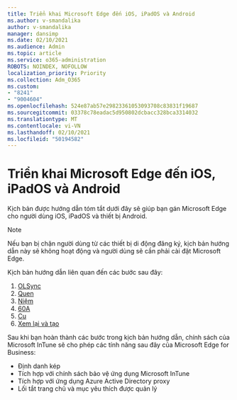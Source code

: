 ```yaml
---
title: Triển khai Microsoft Edge đến iOS, iPadOS và Android
ms.author: v-smandalika
author: v-smandalika
manager: dansimp
ms.date: 02/10/2021
ms.audience: Admin
ms.topic: article
ms.service: o365-administration
ROBOTS: NOINDEX, NOFOLLOW
localization_priority: Priority
ms.collection: Adm_O365
ms.custom:
- "8241"
- "9004604"
ms.openlocfilehash: 524e87ab57e29823361053093708c83831f19687
ms.sourcegitcommit: 03378c78eadac5d950802dcbacc328bca3314032
ms.translationtype: MT
ms.contentlocale: vi-VN
ms.lasthandoff: 02/10/2021
ms.locfileid: "50194582"
---
```

# <a name="deploy-microsoft-edge-to-ios-ipados-and-android"></a>Triển khai Microsoft Edge đến iOS, iPadOS và Android

Kịch bản được hướng dẫn tóm tắt dưới đây sẽ giúp bạn gán Microsoft Edge cho người dùng iOS, iPadOS và thiết bị Android.

> [!NOTE]
> Nếu bạn bị chặn người dùng từ các thiết bị di động đăng ký, kịch bản hướng dẫn này sẽ không hoạt động và người dùng sẽ cần phải cài đặt Microsoft Edge.

Kịch bản hướng dẫn liên quan đến các bước sau đây:

1. [OLSync](https://docs.microsoft.com/mem/intune/fundamentals/guided-scenarios-edge#prerequisites)
2. [Quen](https://docs.microsoft.com/mem/intune/fundamentals/guided-scenarios-edge#step-1---introduction)
3. [Niệm](https://docs.microsoft.com/mem/intune/fundamentals/guided-scenarios-edge#step-2---basics)
4. [60A](https://docs.microsoft.com/mem/intune/fundamentals/guided-scenarios-edge#step-3---configuration)
5. [Cu](https://docs.microsoft.com/mem/intune/fundamentals/guided-scenarios-edge#step-4---assignments)
6. [Xem lại và tạo](https://docs.microsoft.com/mem/intune/fundamentals/guided-scenarios-edge#step-5---review--create)

Sau khi bạn hoàn thành các bước trong kịch bản hướng dẫn, chính sách của Microsoft InTune sẽ cho phép các tính năng sau đây của Microsoft Edge for Business:

- Định danh kép
- Tích hợp với chính sách bảo vệ ứng dụng Microsoft InTune
- Tích hợp với ứng dụng Azure Active Directory proxy
- Lối tắt trang chủ và mục yêu thích được quản lý
